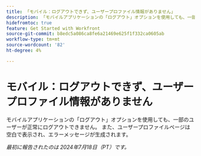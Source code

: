 ```yaml
---
title: 「モバイル：ログアウトできず、ユーザープロファイル情報がありません」
description: 「モバイルアプリケーションの「ログアウト」オプションを使用しても、一部のユーザーが正常にログアウトできません。 また、ユーザープロファイルページは空白で表示され、エラーメッセージが生成されます。」
hidefromtoc: true
feature: Get Started with Workfront
source-git-commit: b8edc5a086ca8fe6a21469e625f1f332ca0605ab
workflow-type: tm+mt
source-wordcount: '82'
ht-degree: 4%

---
```



# モバイル：ログアウトできず、ユーザープロファイル情報がありません

モバイルアプリケーションの「ログアウト」オプションを使用しても、一部のユーザーが正常にログアウトできません。 また、ユーザープロファイルページは空白で表示され、エラーメッセージが生成されます。

_最初に報告されたのは 2024年7月18日（PT）です。_